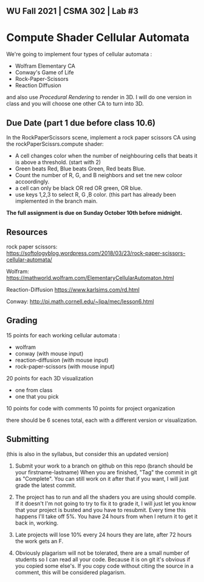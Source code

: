 WU Fall 2021 | CSMA 302 | Lab #3
---
# Compute Shader Cellular Automata

We're going to implement four types of cellular automata :
 - Wolfram Elementary CA
 - Conway's Game of Life
 - Rock-Paper-Scissors
 - Reaction Diffusion

and also use *Procedural Rendering* to render in 3D. I will do one version in class and you will choose one other CA to turn into 3D. 

## Due Date (part 1 due before class 10.6) 

In the RockPaperScissors scene, implement a rock paper scissors CA using the rockPaperScissrs.compute shader: 

 - A cell changes color when the number of neighbouring cells that beats it is above a threshold. (start with 2)
 - Green beats Red, Blue beats Green, Red beats Blue.
 - Count the number of R, G, and B neighbors and set tne new coloor accoordingly.
 - a cell can only be black OR red OR green, OR blue. 
 - use keys 1,2,3 to select R, G ,B color. (this part has already been implemented in the branch main.


**The full assignment is due on Sunday October 10th before midnight.**

## Resources
rock paper scissors: 
https://softologyblog.wordpress.com/2018/03/23/rock-paper-scissors-cellular-automata/
 
 Wolfram:
https://mathworld.wolfram.com/ElementaryCellularAutomaton.html

Reaction-Diffusion
https://www.karlsims.com/rd.html

Conway:
http://pi.math.cornell.edu/~lipa/mec/lesson6.html


## Grading
15 points for each working cellular automata : 
 - wolfram
 - conway (with mouse input)
 - reaction-diffusion (with mouse input)
 - rock-paper-scissors (with mouse input)

20 points for each 3D visualization
 - one from class
 - one that you pick

10 points for code with comments 
10 points for project organization

there should be 6 scenes total, each with a different version or visualization.


## Submitting 
(this is also in the syllabus, but consider this an updated version)

1. Submit your work to a branch on github on this repo (branch should be your firstname-lastname)
When you are finished, "Tag" the commit in git as "Complete". You can still work on it after that if you want, I will just grade the latest commit.

2. The project has to run and all the shaders you are using should compile. If it doesn't I'm not going to try to fix it to grade it, I will just let you know that your project is busted and you have to resubmit.  Every time this happens I'll take off 5%. You have 24 hours from when I return it to get it back in, working. 

3. Late projects will lose 10% every 24 hours they are late, after 72 hours the work gets an F. 

4. Obviously plagarism will not be tolerated, there are a small number of students so I can read all your code. Because it is on git it's obvious if you copied some else's. If you copy code without citing the source in a comment, this will be considered plagarism. 



